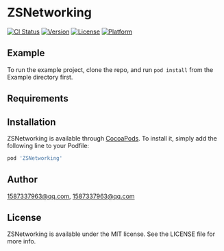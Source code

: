 # ZSNetworking

[![CI Status](https://img.shields.io/travis/1587337963@qq.com/ZSNetworking.svg?style=flat)](https://travis-ci.org/1587337963@qq.com/ZSNetworking)
[![Version](https://img.shields.io/cocoapods/v/ZSNetworking.svg?style=flat)](https://cocoapods.org/pods/ZSNetworking)
[![License](https://img.shields.io/cocoapods/l/ZSNetworking.svg?style=flat)](https://cocoapods.org/pods/ZSNetworking)
[![Platform](https://img.shields.io/cocoapods/p/ZSNetworking.svg?style=flat)](https://cocoapods.org/pods/ZSNetworking)

## Example

To run the example project, clone the repo, and run `pod install` from the Example directory first.

## Requirements

## Installation

ZSNetworking is available through [CocoaPods](https://cocoapods.org). To install
it, simply add the following line to your Podfile:

```ruby
pod 'ZSNetworking'
```

## Author

1587337963@qq.com, 1587337963@qq.com

## License

ZSNetworking is available under the MIT license. See the LICENSE file for more info.
